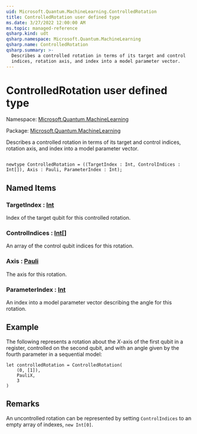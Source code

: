 ```yaml
---
uid: Microsoft.Quantum.MachineLearning.ControlledRotation
title: ControlledRotation user defined type
ms.date: 3/27/2022 12:00:00 AM
ms.topic: managed-reference
qsharp.kind: udt
qsharp.namespace: Microsoft.Quantum.MachineLearning
qsharp.name: ControlledRotation
qsharp.summary: >-
  Describes a controlled rotation in terms of its target and control
  indices, rotation axis, and index into a model parameter vector.
---
```


# ControlledRotation user defined type

Namespace: [Microsoft.Quantum.MachineLearning](xref:Microsoft.Quantum.MachineLearning)

Package: [Microsoft.Quantum.MachineLearning](https://nuget.org/packages/Microsoft.Quantum.MachineLearning)


Describes a controlled rotation in terms of its target and controlindices, rotation axis, and index into a model parameter vector.

```qsharp

newtype ControlledRotation = ((TargetIndex : Int, ControlIndices : Int[]), Axis : Pauli, ParameterIndex : Int);
```



## Named Items

### TargetIndex : [Int](xref:microsoft.quantum.qsharp.valueliterals#int-literals)

Index of the target qubit for this controlled rotation.
### ControlIndices : [Int](xref:microsoft.quantum.qsharp.valueliterals#int-literals)[]

An array of the control qubit indices for this rotation.
### Axis : [Pauli](xref:microsoft.quantum.qsharp.valueliterals#pauli-literals)

The axis for this rotation.
### ParameterIndex : [Int](xref:microsoft.quantum.qsharp.valueliterals#int-literals)

An index into a model parameter vector describing the anglefor this rotation.

## Example

The following represents a rotation about the $X$-axis of the firstqubit in a register, controlled on the second qubit, and with anangle given by the fourth parameter in a sequential model:```qsharplet controlledRotation = ControlledRotation(    (0, [1]),    PauliX,    3)```

## Remarks

An uncontrolled rotation can be represented by setting `ControlIndices`to an empty array of indexes, `new Int[0]`.